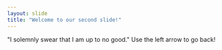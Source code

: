 ```yaml
---
layout: slide
title: "Welcome to our second slide!"
---
```

"I solemnly swear that I am up to no good."
Use the left arrow to go back!

